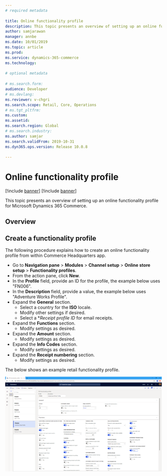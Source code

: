 ```yaml
---
# required metadata

title: Online functionality profile
description: This topic presents an overview of setting up an online functionality profile for Microsoft Dynamics 365 Commerce.
author: samjarawan
manager: annbe
ms.date: 10/01/2019
ms.topic: article
ms.prod: 
ms.service: dynamics-365-commerce
ms.technology: 

# optional metadata

# ms.search.form: 
audience: Developer
# ms.devlang: 
ms.reviewer: v-chgri
ms.search.scope: Retail, Core, Operations
# ms.tgt_pltfrm: 
ms.custom: 
ms.assetid: 
ms.search.region: Global
# ms.search.industry: 
ms.author: samjar
ms.search.validFrom: 2019-10-31
ms.dyn365.ops.version: Release 10.0.8

---
```

# Online functionality profile

[!include [banner](../includes/preview-banner.md)]
[!include [banner](../includes/banner.md)]

This topic presents an overview of setting up an online functionality profile for Microsoft Dynamics 365 Commerce.

## Overview

## Create a functionality profile
The following procedure explains how to create an online functionality profile from within Commerce Headquarters app.

* Go to **Navigation pane** > **Modules** > **Channel setup** > **Online store setup** > **Functionality profiles**.
* From the action pane, click **New**.
* In the **Profile** field, provide an ID for the profile, the example below uses "FN006".
* In the **Description** field, provide a value, the example below uses "Adventure Works Profile".
* Expand the **General** section.
  * Select a country for the **ISO** locale.
  * Modify other settings if desired.
  * Select a **Receipt profile ID* for email receipts.
* Expand the **Functions** section.
  * Modify settings as desired.
* Expand the **Amount** section.
  * Modify settings as desired.
* Expand the **Info Codes** section.
  * Modify settings as desired.
* Expand the **Receipt numbering** section.
  * Modify settings as desired. 
  
The below shows an example retail functionality profile.
  
![Retail functionality profile example](media/retail-functionality-profile.png)
